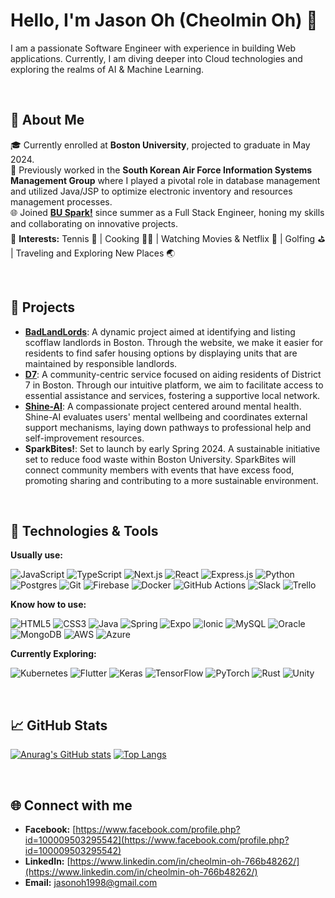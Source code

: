 # Hello, I'm Jason Oh (Cheolmin Oh) 👋

I am a passionate Software Engineer with experience in building Web applications. Currently, I am diving deeper into Cloud technologies and exploring the realms of AI & Machine Learning.

<br>

## 📌 About Me

🎓 Currently enrolled at **Boston University**, projected to graduate in May 2024.  
🔭 Previously worked in the **South Korean Air Force Information Systems Management Group** where I played a pivotal role in database management and utilized Java/JSP to optimize electronic inventory and resources management processes.  
🌐 Joined [**BU Spark!**](https://www.bu.edu/spark/) since summer as a Full Stack Engineer, honing my skills and collaborating on innovative projects.  
🌱 **Interests:** Tennis 🎾 | Cooking 👨‍🍳 | Watching Movies & Netflix 🍿 | Golfing ⛳ | Traveling and Exploring New Places 🌏  

<br>

## 🚀 Projects

- **[BadLandLords](https://github.com/BU-Spark/se-bad-landlords)**: A dynamic project aimed at identifying and listing scofflaw landlords in Boston. Through the website, we make it easier for residents to find safer housing options by displaying units that are maintained by responsible landlords.
- **[D7](https://github.com/BU-Spark/se-d7-dashboard)**: A community-centric service focused on aiding residents of District 7 in Boston. Through our intuitive platform, we aim to facilitate access to essential assistance and services, fostering a supportive local network.
- **[Shine-AI](https://github.com/BU-Spark/se-shine-ai)**: A compassionate project centered around mental health. Shine-AI evaluates users' mental wellbeing and coordinates external support mechanisms, laying down pathways to professional help and self-improvement resources.
- **SparkBites!**: Set to launch by early Spring 2024. A sustainable initiative set to reduce food waste within Boston University. SparkBites will connect community members with events that have excess food, promoting sharing and contributing to a more sustainable environment.

<br>

## 🔨 Technologies & Tools

**Usually use:**

  ![JavaScript](https://img.shields.io/badge/javascript-%23323330.svg?style=for-the-badge&logo=javascript&logoColor=%23F7DF1E)
  ![TypeScript](https://img.shields.io/badge/typescript-%23007ACC.svg?style=for-the-badge&logo=typescript&logoColor=white)
  ![Next.js](https://img.shields.io/badge/next.js-000000?style=for-the-badge&logo=nextdotjs&logoColor=white)
  ![React](https://img.shields.io/badge/react-%2320232a.svg?style=for-the-badge&logo=react&logoColor=%2361DAFB)
  ![Express.js](https://img.shields.io/badge/express.js-%23404d59.svg?style=for-the-badge&logo=express&logoColor=%2361DAFB)
  ![Python](https://img.shields.io/badge/python-3670A0?style=for-the-badge&logo=python&logoColor=ffdd54)
  ![Postgres](https://img.shields.io/badge/postgres-%23316192.svg?style=for-the-badge&logo=postgresql&logoColor=white)
  ![Git](https://img.shields.io/badge/git-%23F05033.svg?style=for-the-badge&logo=git&logoColor=white)
  ![Firebase](https://img.shields.io/badge/Firebase-039BE5?style=for-the-badge&logo=Firebase&logoColor=white)
  ![Docker](https://img.shields.io/badge/docker-%230db7ed.svg?style=for-the-badge&logo=docker&logoColor=white)
  ![GitHub Actions](https://img.shields.io/badge/github%20actions-%232671E5.svg?style=for-the-badge&logo=githubactions&logoColor=white)
  ![Slack](https://img.shields.io/badge/slack-%234A154B.svg?style=for-the-badge&logo=slack&logoColor=white)
  ![Trello](https://img.shields.io/badge/trello-%23026AA7.svg?style=for-the-badge&logo=trello&logoColor=white)
  
**Know how to use:**

  ![HTML5](https://img.shields.io/badge/html5-%23E34F26.svg?style=for-the-badge&logo=html5&logoColor=white)
  ![CSS3](https://img.shields.io/badge/css3-%231572B6.svg?style=for-the-badge&logo=css3&logoColor=white)
  ![Java](https://img.shields.io/badge/java-%23ED8B00.svg?style=for-the-badge&logo=java&logoColor=white)
  ![Spring](https://img.shields.io/badge/spring-%236DB33F.svg?style=for-the-badge&logo=spring&logoColor=white)
  ![Expo](https://img.shields.io/badge/Expo-000020?style=for-the-badge&logo=expo&logoColor=white)
  ![Ionic](https://img.shields.io/badge/Ionic-3880FF?style=for-the-badge&logo=ionic&logoColor=white)
  ![MySQL](https://img.shields.io/badge/mysql-%2300f.svg?style=for-the-badge&logo=mysql&logoColor=white)
  ![Oracle](https://img.shields.io/badge/Oracle-F80000?style=for-the-badge&logo=oracle&logoColor=white)
  ![MongoDB](https://img.shields.io/badge/MongoDB-%234ea94b.svg?style=for-the-badge&logo=mongodb&logoColor=white)
  ![AWS](https://img.shields.io/badge/AWS-%23FF9900.svg?style=for-the-badge&logo=amazon-aws&logoColor=white)
  ![Azure](https://img.shields.io/badge/azure-%230072C6.svg?style=for-the-badge&logo=microsoft-azure&logoColor=white)
  
**Currently Exploring:** 

  ![Kubernetes](https://img.shields.io/badge/kubernetes-%23326ce5.svg?style=for-the-badge&logo=kubernetes&logoColor=white)
  ![Flutter](https://img.shields.io/badge/Flutter-02569B?style=for-the-badge&logo=flutter&logoColor=white)
  ![Keras](https://img.shields.io/badge/Keras-D00000?style=for-the-badge&logo=Keras&logoColor=white)
  ![TensorFlow](https://img.shields.io/badge/TensorFlow-%23FF6F00.svg?style=for-the-badge&logo=TensorFlow&logoColor=white)
  ![PyTorch](https://img.shields.io/badge/PyTorch-%23EE4C2C.svg?style=for-the-badge&logo=PyTorch&logoColor=white)
  ![Rust](https://img.shields.io/badge/rust-%23000000.svg?style=for-the-badge&logo=rust&logoColor=white)
  ![Unity](https://img.shields.io/badge/unity-%23000000.svg?style=for-the-badge&logo=unity&logoColor=white)

<br>

## 📈 GitHub Stats

[![Anurag's GitHub stats](https://github-readme-stats.vercel.app/api?username=jasonoh1998&count_private=true)](https://github.com/anuraghazra/github-readme-stats)
[![Top Langs](https://github-readme-stats.vercel.app/api/top-langs/?username=jasonoh1998&layout=compact&count_private=true)](https://github.com/anuraghazra/github-readme-stats)

<br>

## 🌐 Connect with me
- **Facebook:** [https://www.facebook.com/profile.php?id=100009503295542](https://www.facebook.com/profile.php?id=100009503295542)
- **LinkedIn:** [https://www.linkedin.com/in/cheolmin-oh-766b48262/](https://www.linkedin.com/in/cheolmin-oh-766b48262/)
- **Email:** jasonoh1998@gmail.com
